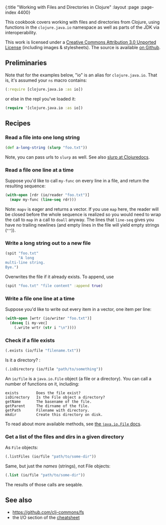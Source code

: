 {:title "Working with Files and Directories in Clojure"
 :layout :page :page-index 4400}

This cookbook covers working with files and directories from Clojure,
using functions in the `clojure.java.io` namespace as well as parts of
the JDK via interoperability.

This work is licensed under a <a rel="license"
href="https://creativecommons.org/licenses/by/3.0/">Creative Commons
Attribution 3.0 Unported License</a> (including images &
stylesheets). The source is available [on
Github](https://github.com/clojure-doc/clojure-doc.github.io).


## Preliminaries

Note that for the examples below, "io" is an alias for
`clojure.java.io`. That is, it's assumed your `ns` macro contains:

``` clojure
(:require [clojure.java.io :as io])
```

or else in the repl you've loaded it:

``` clojure
(require '[clojure.java.io :as io])
```



## Recipes


### Read a file into one long string

``` clojure
(def a-long-string (slurp "foo.txt"))
```

Note, you can pass urls to `slurp` as well. See also [slurp at
Clojuredocs](https://clojuredocs.org/clojure.core/slurp).


### Read a file one line at a time

Suppose you'd like to call `my-func` on every line in a file,
and return the resulting sequence:

``` clojure
(with-open [rdr (io/reader "foo.txt")]
  (mapv my-func (line-seq rdr)))
```

Note: `mapv` is eager and returns a vector. If you use `map` here, the reader
will be closed before the whole sequence is realized so you would need to
wrap the call to `map` in a call to `doall` anyway. The lines that
`line-seq` gives you have no trailing newlines (and empty lines in the
file will yield empty strings (`""`)).


### Write a long string out to a new file

``` clojure
(spit "foo.txt"
      "A long
multi-line string.
Bye.")
```

Overwrites the file if it already exists. To append, use

``` clojure
(spit "foo.txt" "file content" :append true)
```


### Write a file one line at a time

Suppose you'd like to write out every item in a vector, one item per
line:

``` clojure
(with-open [wrtr (io/writer "foo.txt")]
  (doseq [i my-vec]
    (.write wrtr (str i "\n"))))
```


### Check if a file exists

``` clojure
(.exists (io/file "filename.txt"))
```

Is it a directory? :

``` clojure
(.isDirectory (io/file "path/to/something"))
```

An `io/file` is a `java.io.File` object (a file or a directory). You can
call a number of functions on it, including:

    exists        Does the file exist?
    isDirectory   Is the File object a directory?
    getName       The basename of the file.
    getParent     The dirname of the file.
    getPath       Filename with directory.
    mkdir         Create this directory on disk.

To read about more available methods, see [the `java.io.File`
docs](https://docs.oracle.com/en/java/javase/17/docs/api/java.base/java/io/File.html).


### Get a list of the files and dirs in a given directory

As `File` objects:

``` clojure
(.listFiles (io/file "path/to/some-dir"))
```

Same, but just the *names* (strings), not File objects:

``` clojure
(.list (io/file "path/to/some-dir"))
```

The results of those calls are seqable.


## See also

  * <https://github.com/clj-commons/fs>
  * the I/O section of the [cheatsheet](https://clojure.org/api/cheatsheet)
